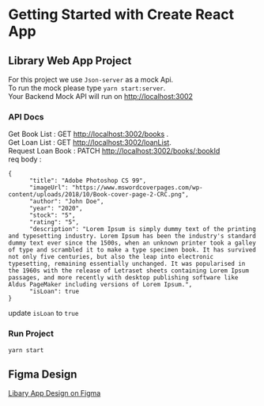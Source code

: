 # Getting Started with Create React App
## Library Web App Project

For this project we use `Json-server` as a mock Api.\
To run the mock please type `yarn start:server`.\
Your Backend Mock API will run on [http://localhost:3002](http://localhost:3002)

### API Docs
Get Book List : GET [http://localhost:3002/books](http://localhost:3002/books) .\
Get Loan List : GET [http://localhost:3002/loanList](http://localhost:3002/loanList).\
Request Loan Book : PATCH [http://localhost:3002/books/:bookId](http://localhost:3002/books/:bookId)\
req body :
```
{
      "title": "Adobe Photoshop CS 99",
      "imageUrl": "https://www.mswordcoverpages.com/wp-content/uploads/2018/10/Book-cover-page-2-CRC.png",
      "author": "John Doe",
      "year": "2020",
      "stock": "5",
      "rating": "5",
      "description": "Lorem Ipsum is simply dummy text of the printing and typesetting industry. Lorem Ipsum has been the industry's standard dummy text ever since the 1500s, when an unknown printer took a galley of type and scrambled it to make a type specimen book. It has survived not only five centuries, but also the leap into electronic typesetting, remaining essentially unchanged. It was popularised in the 1960s with the release of Letraset sheets containing Lorem Ipsum passages, and more recently with desktop publishing software like Aldus PageMaker including versions of Lorem Ipsum.",
      "isLoan": true
}

```
update `isLoan` to `true`


### Run Project
`yarn start`

## Figma Design
[Libary App Design on Figma](https://www.figma.com/file/8v1UVufBhmrng6ms4ZFldf/Library-Web-App?node-id=1%3A2)
